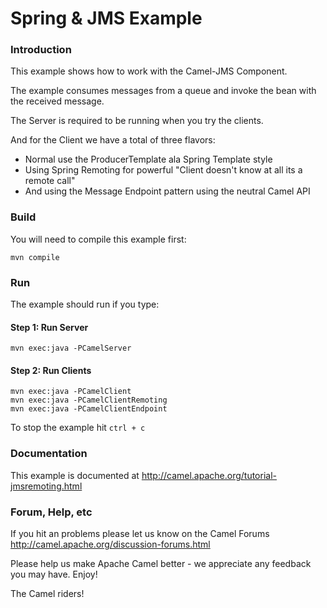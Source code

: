 # Spring & JMS Example

### Introduction
This example shows how to work with the Camel-JMS Component.

The example consumes messages from a queue and invoke the bean
with the received message.

The Server is required to be running when you try the clients.

And for the Client we have a total of three flavors:
- Normal use the ProducerTemplate ala Spring Template style
- Using Spring Remoting for powerful "Client doesn't know at all its a remote call"
- And using the Message Endpoint pattern using the neutral Camel API

### Build
You will need to compile this example first:

	mvn compile

### Run
The example should run if you type:
	
#### Step 1: Run Server	
	mvn exec:java -PCamelServer
	
#### Step 2: Run Clients
	mvn exec:java -PCamelClient	
	mvn exec:java -PCamelClientRemoting
	mvn exec:java -PCamelClientEndpoint

To stop the example hit `ctrl + c`

### Documentation

This example is documented at <http://camel.apache.org/tutorial-jmsremoting.html>

### Forum, Help, etc 

If you hit an problems please let us know on the Camel Forums <http://camel.apache.org/discussion-forums.html>

Please help us make Apache Camel better - we appreciate any feedback you may
have.  Enjoy!



The Camel riders!

